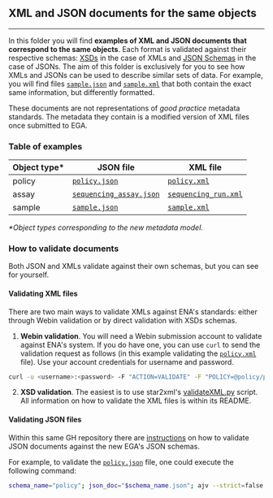 ## XML and JSON documents for the same objects
___
In this folder you will find **examples of XML and JSON documents that correspond to the same objects**. Each format is validated against their respective schemas: [XSDs](https://github.com/enasequence/schema/tree/master/src/main/resources/uk/ac/ebi/ena/sra/schema) in the case of XMLs and [JSON Schemas](https://github.com/EbiEga/ega-metadata-schema/tree/main/schemas) in the case of JSONs. The aim 
of this folder is exclusively for you to see how XMLs and JSONs can be used to describe similar sets of data. For example, you will find files [``sample.json``](sample/sample.json) and [``sample.xml``](sample/sample.xml) that both contain the exact same information, but differently formatted. 

These documents are not representations of _good practice_ metadata standards. The metadata they contain is a modified version of XML files once submitted to EGA.

### Table of examples

| Object type* | JSON file | XML file |
|--------|--------|--------|
| policy | [``policy.json``](policy/policy.json) | [``policy.xml``](policy/policy.xml) |
| assay | [``sequencing_assay.json``](assay/sequencing_assay.json) | [``sequencing_run.xml``](assay/sequencing_run.xml) |
| sample |  [``sample.json``](sample/sample.json) | [``sample.xml``](sample/sample.xml) |

_\*Object types corresponding to the new metadata model._

### How to validate documents
Both JSON and XMLs validate against their own schemas, but you can see for yourself.
#### Validating XML files
There are two main ways to validate XMLs against ENA's standards: either through Webin validation or by direct validation with XSDs schemas.

1. **Webin validation**. You will need a Webin submission account to validate against ENA's system. If you do have one, you can use ``curl`` to send the validation request as follows (in this example validating the [``policy.xml``](policy/policy.xml) file). Use your account credentials for username and password.
```` bash
curl -u <username>:<password> -F "ACTION=VALIDATE" -F "POLICY=@policy/policy.xml" "https://wwwdev.ebi.ac.uk/ena/submit/drop-box/submit/"
````
2. **XSD validation**. The easiest is to use star2xml's [validateXML.py](https://github.com/EGA-archive/star2xml#validatexmlpy) script. All information on how to validate the XML files is within its README. 

#### Validating JSON files
Within this same GH repository there are [instructions](https://github.com/EbiEga/ega-metadata-schema/tree/main/schemas#validation) on how to validate JSON documents against the new EGA's JSON schemas.

For example, to validate the [``policy.json``](policy/policy.json) file, one could execute the following command:
````bash
schema_name="policy"; json_doc="$schema_name.json"; ajv --strict=false --spec=draft2019 -s ../../schemas/EGA.$schema_name.json -d $schema_name/$json_doc -r "../../schemas/EGA.!($schema_name).json" -r "../../schemas/controlled_vocabulary_schemas/*"
````